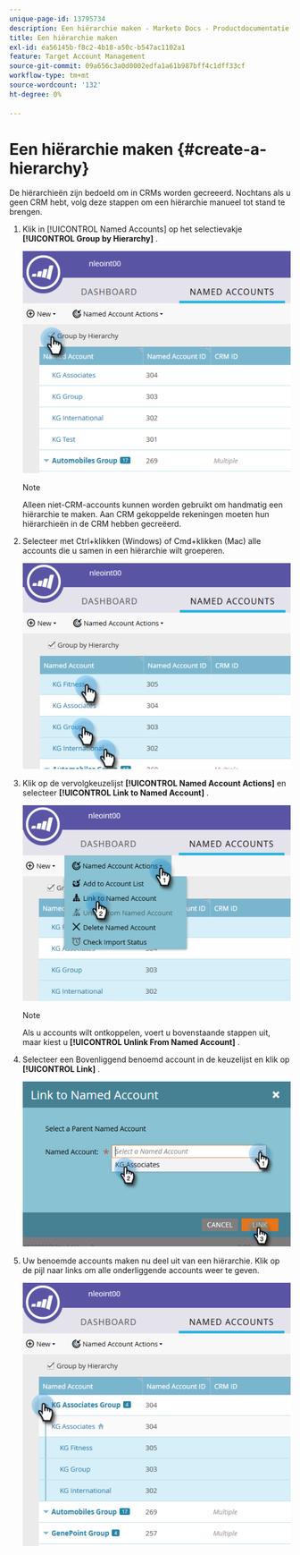 ```yaml
---
unique-page-id: 13795734
description: Een hiërarchie maken - Marketo Docs - Productdocumentatie
title: Een hiërarchie maken
exl-id: ea56145b-f8c2-4b18-a50c-b547ac1102a1
feature: Target Account Management
source-git-commit: 09a656c3a0d0002edfa1a61b987bff4c1dff33cf
workflow-type: tm+mt
source-wordcount: '132'
ht-degree: 0%

---
```


# Een hiërarchie maken {#create-a-hierarchy}

De hiërarchieën zijn bedoeld om in CRMs worden gecreeerd. Nochtans als u geen CRM hebt, volg deze stappen om een hiërarchie manueel tot stand te brengen.

1. Klik in [!UICONTROL Named Accounts] op het selectievakje **[!UICONTROL Group by Hierarchy]** .

   ![](assets/create-a-hierarchy-1.png)

   >[!NOTE]
   >
   >Alleen niet-CRM-accounts kunnen worden gebruikt om handmatig een hiërarchie te maken. Aan CRM gekoppelde rekeningen moeten hun hiërarchieën in de CRM hebben gecreëerd.

1. Selecteer met Ctrl+klikken (Windows) of Cmd+klikken (Mac) alle accounts die u samen in een hiërarchie wilt groeperen.

   ![](assets/create-a-hierarchy-2.png)

1. Klik op de vervolgkeuzelijst **[!UICONTROL Named Account Actions]** en selecteer **[!UICONTROL Link to Named Account]** .

   ![](assets/create-a-hierarchy-3.png)

   >[!NOTE]
   >
   >Als u accounts wilt ontkoppelen, voert u bovenstaande stappen uit, maar kiest u **[!UICONTROL Unlink From Named Account]** .

1. Selecteer een Bovenliggend benoemd account in de keuzelijst en klik op **[!UICONTROL Link]** .

   ![](assets/create-a-hierarchy-4.png)

1. Uw benoemde accounts maken nu deel uit van een hiërarchie. Klik op de pijl naar links om alle onderliggende accounts weer te geven.

   ![](assets/create-a-hierarchy-5.png)
